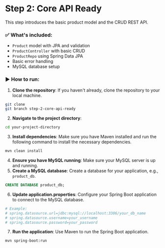 
# Step 2: Core API Ready

This step introduces the basic product model and the CRUD REST API.

### ✅ What's included:
- `Product` model with JPA and validation
- `ProductController` with basic CRUD
- `ProductRepo` using Spring Data JPA
- Basic error handling
- MySQL database setup

### ▶️ How to run:

1. **Clone the repository**: If you haven't already, clone the repository to your local machine.
```bash
git clone
git branch step-2-core-api-ready
```
2. **Navigate to the project directory**:
```bash
cd your-project-directory
```
3. **Install dependencies**: Make sure you have Maven installed and run the following command to install the necessary dependencies.
```bash
mvn clean install
```

4. **Ensure you have MySQL running**: Make sure your MySQL server is up and running.
5. **Create a MySQL database**: Create a database for your application, e.g., `product_db`.

```sql
CREATE DATABASE product_db;
```
6. **Update application.properties**: Configure your Spring Boot application to connect to the MySQL database.
```bash
# Example:
# spring.datasource.url=jdbc:mysql://localhost:3306/your_db_name
# spring.datasource.username=your_username
# spring.datasource.password=your_password
```
7. **Run the application**: Use Maven to run the Spring Boot application.
```bash
mvn spring-boot:run
